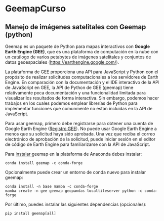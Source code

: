 # GeemapCurso
## Manejo de imágenes satelitales con Geemap (python)

Geemap es un paquete de Python para mapas interactivos con **Google Earth Engine (GEE)**, que es una plataforma de computación en la nube con un catálogo de varios petabytes de imágenes satelitales y conjuntos de datos geoespaciales (https://earthengine.google.com/).<br>

La plataforma de GEE proporciona una API para JavaScript y Python con el propósito de realizar solicitudes computacionales a los servidores de Earth Engine. En comparación con la documentación y el IDE interactivo de la API de JavaScript en GEE, la API de Python de GEE (geemap) tiene relativamente poca documentación y una funcionalidad limitada para visualizar los resultados de forma interactiva. Sin embargo, podemos hacer trabajos en los cuales podemos emplear librerías de Python para implementar funciones que comunmente no están incluidas en la API de JavaScript.<br>

Para usar geemap, primero debe registrarse para obtener una cuenta de Google Earth Engine (<a href="https://code.earthengine.google.com/register">Registro GEE</a>). No puede usar Google Earth Engine a menos que su solicitud haya sido aprobada. Una vez que reciba el correo electrónico de aprobación de la solicitud, puede iniciar sesión en el editor de código de Earth Engine para familiarizarse con la API de JavaScript.<br>

Para <a href="https://geemap.org/installation/#install-from-pypi"> instalar </a> geemap en la plataforma de Anaconda debes instalar:<br>

```
conda install geemap -c conda-forge
```

Opcionalmente puede crear un entorno de conda nuevo para instalar geemap:

```
conda install -n base mamba -c conda-forge
mamba create -n gee geemap geopandas localtileserver python -c conda-forge
```

Por último, puedes instalar las siguientes dependencias (opcionales):

```
pip install geemap[all]
```
